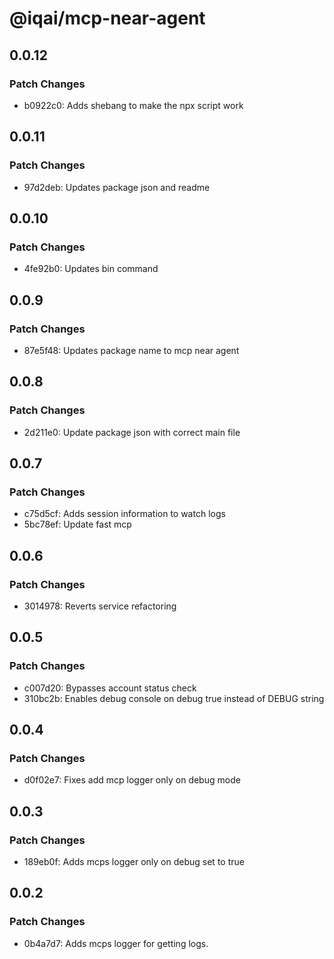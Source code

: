 # @iqai/mcp-near-agent

## 0.0.12

### Patch Changes

- b0922c0: Adds shebang to make the npx script work

## 0.0.11

### Patch Changes

- 97d2deb: Updates package json and readme

## 0.0.10

### Patch Changes

- 4fe92b0: Updates bin command

## 0.0.9

### Patch Changes

- 87e5f48: Updates package name to mcp near agent

## 0.0.8

### Patch Changes

- 2d211e0: Update package json with correct main file

## 0.0.7

### Patch Changes

- c75d5cf: Adds session information to watch logs
- 5bc78ef: Update fast mcp

## 0.0.6

### Patch Changes

- 3014978: Reverts service refactoring

## 0.0.5

### Patch Changes

- c007d20: Bypasses account status check
- 310bc2b: Enables debug console on debug true instead of DEBUG string

## 0.0.4

### Patch Changes

- d0f02e7: Fixes add mcp logger only on debug mode

## 0.0.3

### Patch Changes

- 189eb0f: Adds mcps logger only on debug set to true

## 0.0.2

### Patch Changes

- 0b4a7d7: Adds mcps logger for getting logs.
